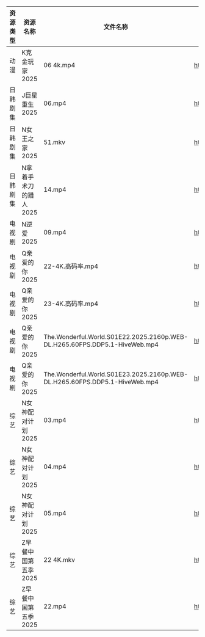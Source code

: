 | 资源类型 | 资源名称          | 文件名称                                                                       | 分享链接                                 | 更新时间                |
| ---- | ------------- | -------------------------------------------------------------------------- | ------------------------------------ | ------------------- |
| 动漫   | K克金玩家2025     | 06 4k.mp4                                                                  | https://pan.quark.cn/s/746f246d3892  | 2025-07-08 16:26:15 |
| 日韩剧集 | J巨星重生2025     | 06.mp4                                                                     | https://pan.quark.cn/s/7c0af2ff15ea  | 2025-07-08 16:25:11 |
| 日韩剧集 | N女王之家2025     | 51.mkv                                                                     | https://pan.quark.cn/s/a85463f38f49  | 2025-07-08 16:29:33 |
| 日韩剧集 | N拿着手术刀的猎人2025 | 14.mp4                                                                     | https://pan.quark.cn/s/425671cbfbc3  | 2025-07-08 01:28:28 |
| 电视剧  | N逆爱2025       | 09.mp4                                                                     | https://www.alipan.com/s/bYpxKg27F1z | 2025-07-08 10:03:21 |
| 电视剧  | Q亲爱的你2025     | 22-4K.高码率.mp4                                                              | https://pan.quark.cn/s/1daa10912099  | 2025-07-08 16:30:59 |
| 电视剧  | Q亲爱的你2025     | 23-4K.高码率.mp4                                                              | https://pan.quark.cn/s/1daa10912099  | 2025-07-08 16:30:55 |
| 电视剧  | Q亲爱的你2025     | The.Wonderful.World.S01E22.2025.2160p.WEB-DL.H265.60FPS.DDP5.1-HiveWeb.mp4 | https://pan.quark.cn/s/1daa10912099  | 2025-07-08 16:31:06 |
| 电视剧  | Q亲爱的你2025     | The.Wonderful.World.S01E23.2025.2160p.WEB-DL.H265.60FPS.DDP5.1-HiveWeb.mp4 | https://pan.quark.cn/s/1daa10912099  | 2025-07-08 16:31:03 |
| 综艺   | N女神配对计划2025   | 03.mp4                                                                     | https://pan.quark.cn/s/86f4eacd4309  | 2025-07-08 01:40:49 |
| 综艺   | N女神配对计划2025   | 04.mp4                                                                     | https://pan.quark.cn/s/86f4eacd4309  | 2025-07-08 01:40:41 |
| 综艺   | N女神配对计划2025   | 05.mp4                                                                     | https://pan.quark.cn/s/86f4eacd4309  | 2025-07-08 01:40:44 |
| 综艺   | Z早餐中国第五季2025  | 22 4K.mkv                                                                  | https://pan.quark.cn/s/8bf6a96b483b  | 2025-07-08 16:39:57 |
| 综艺   | Z早餐中国第五季2025  | 22.mp4                                                                     | https://pan.quark.cn/s/8bf6a96b483b  | 2025-07-08 16:40:00 |
